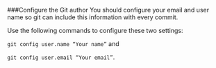 <!--djw:done-->
###Configure the Git author
You should configure your email and user name so git can include this information with every commit.

Use the following commands to configure these two settings:

```git config user.name “Your name”``` and

```git config user.email “Your email”```.